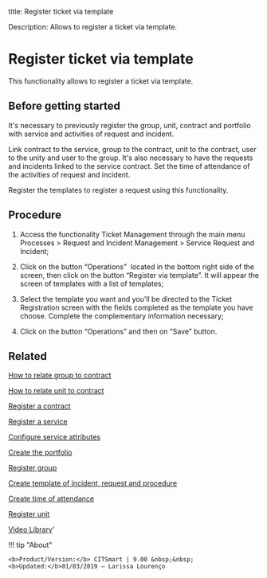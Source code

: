 title: Register ticket via template

Description: Allows to register a ticket via template.
# Register ticket via template
This functionality allows to register a ticket via template.

Before getting started
--------------------------

It's necessary to previously register the group, unit, contract and portfolio
with service and activities of request and incident.

Link contract to the service, group to the contract, unit to the contract, user
to the unity and user to the group. It's also necessary to have the requests and
incidents linked to the service contract. Set the time of attendance of the
activities of request and incident.

Register the templates to register a request using this functionality.

Procedure
-------------

1.  Access the functionality Ticket Management through the main menu Processes
    \> Request and Incident Management \> Service Request and Incident;

2.  Click on the button “Operations”  located in the bottom right side of the
    screen, then click on the button “Register via template”. It will appear the
    screen of templates with a list of templates;

3.  Select the template you want and you'll be directed to the Ticket
    Registration screen with the fields completed as the template you have
    choose. Complete the complementary information necessary;

4.  Click on the button “Operations” and then on “Save” button.

Related
-----------

[How to relate group to contract](/en-us/citsmart-platform-9/processes/tickets/configuration/relate-group-to-contract.html)

[How to relate unit to contract](/en-us/citsmart-platform-9/processes/tickets/configuration/relate-unit-to-contract.html)

[Register a contract](/en-us/citsmart-platform-9/additional-features/contract-management/use/register-contract.html)

[Register a service](/en-us/citsmart-platform-9/processes/portfolio-and-catalog/use/register-a-service.html)

[Configure service attributes](/en-us/citsmart-platform-9/processes/portfolio-and-catalog/use/configure-services-attributes.html)

[Create the portfolio](/en-us/citsmart-platform-9/processes/portfolio-and-catalog/use/create-the-portfolio.html)

[Register group](/en-us/citsmart-platform-9/initial-settings/access-settings/user/register-groups.html)

[Create template of incident, request and procedure](/en-us/citsmart-platform-9/processes/tickets/configuration/create-template-of-ticket.html)

[Create time of attendance](/en-us/citsmart-platform-9/processes/service-level/configuration/create-time-attendance.html)

[Register unit](/en-us/citsmart-platform-9/platform-administration/region-and-language/register-unit.html)

<i class='fa fa-youtube-play  fa-2x' style='color:#97ce17;vertical-align: middle;'> </i> [Video Library](https://www.youtube.com/playlist?list=PLB5qK2uzf2RNrJnhiXj3dbmgsm9-quhfz)'

!!! tip "About"

    <b>Product/Version:</b> CITSmart | 9.00 &nbsp;&nbsp;
    <b>Updated:</b>01/03/2019 – Larissa Lourenço

